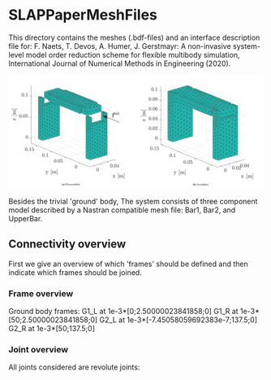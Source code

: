 # SLAPPaperMeshFiles

This directory contains the meshes (.bdf-files) and an interface description file for:
F. Naets, T. Devos, A. Humer, J. Gerstmayr: A non-invasive system-level model order reduction scheme for
flexible multibody simulation, International Journal of Numerical Methods in Engineering (2020).

![Four bar mechanism](FourBarModel.png)

Besides the trivial 'ground' body, The system consists of three component model described by a Nastran compatible mesh file: Bar1, Bar2, and UpperBar. 

## Connectivity overview
First we give an overview of which 'frames' should be defined and then indicate which frames should be joined. 

### Frame overview
Ground body frames:
G1_L at 1e-3*[0;2.50000023841858;0]
G1_R at 1e-3*[50;2.50000023841858;0]
G2_L at 1e-3*[-7.45058059692383e-7;137.5;0]
G2_R at 1e-3*[50;137.5;0]

### Joint overview
All joints considered are revolute joints:



